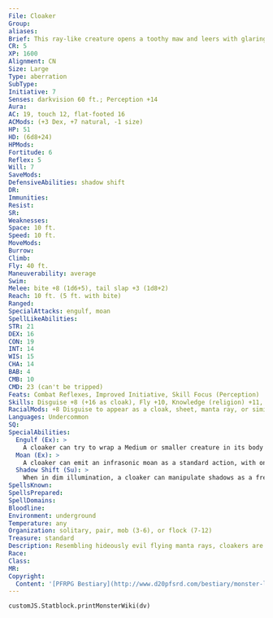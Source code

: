 ```yaml
---
File: Cloaker
Group: 
aliases: 
Brief: This ray-like creature opens a toothy maw and leers with glaring red eyes. Behind it whips a menacing tail of segmented bone.
CR: 5
XP: 1600
Alignment: CN
Size: Large
Type: aberration
SubType: 
Initiative: 7
Senses: darkvision 60 ft.; Perception +14
Aura: 
AC: 19, touch 12, flat-footed 16
ACMods: (+3 Dex, +7 natural, -1 size)
HP: 51
HD: (6d8+24)
HPMods: 
Fortitude: 6
Reflex: 5
Will: 7
SaveMods: 
DefensiveAbilities: shadow shift
DR: 
Immunities: 
Resist: 
SR: 
Weaknesses: 
Space: 10 ft.
Speed: 10 ft.
MoveMods: 
Burrow: 
Climb: 
Fly: 40 ft.
Maneuverability: average
Swim: 
Melee: bite +8 (1d6+5), tail slap +3 (1d8+2)
Reach: 10 ft. (5 ft. with bite)
Ranged: 
SpecialAttacks: engulf, moan
SpellLikeAbilities: 
STR: 21
DEX: 16
CON: 19
INT: 14
WIS: 15
CHA: 14
BAB: 4
CMB: 10
CMD: 23 (can't be tripped)
Feats: Combat Reflexes, Improved Initiative, Skill Focus (Perception)
Skills: Disguise +8 (+16 as cloak), Fly +10, Knowledge (religion) +11, Perception +14, Sense Motive +8, Stealth +8
RacialMods: +8 Disguise to appear as a cloak, sheet, manta ray, or similarly shaped object or creature
Languages: Undercommon
SQ: 
SpecialAbilities:
  Engulf (Ex): >
    A cloaker can try to wrap a Medium or smaller creature in its body as a standard action. The cloaker attempts a grapple that does not provoke an attack of opportunity. If it wins the grapple check, it establishes a hold and bites the engulfed victim with a +4 bonus on its attack roll. It can still use its whip-like tail to strike at other targets. Attacks that hit an engulfing cloaker deal half their damage to the monster and half to the trapped victim.
  Moan (Ex): >
    A cloaker can emit an infrasonic moan as a standard action, with one of four effects. Fear: All creatures in a 30-foot spread must save (Will negates) or become panicked for 2 rounds. Nausea: All creatures in a 30-foot cone must save (Fortitude negates) or fall prone and be nauseated for 1d4+1 rounds. Stupor: A single creature within 30 feet is affected by hold monster for 5 rounds (Will negates). Unnerve: Anyone within a 60-foot spread automatically takes a -2 penalty on attack and damage rolls. Those in the area for more than 6 consecutive rounds must save (Will negates) or enter a trance, helpless until the moaning stops. Cloakers are immune to these sonic, mind-affecting attacks. A creature that successfully saves against the cloaker's fear, nausea, or unnerve moans cannot be affected by that same moan effect from that cloaker for 24 hours. All of the save DCs against a cloaker's moan are DC 15. Save DCs are Charisma-based.
  Shadow Shift (Su): >
    When in dim illumination, a cloaker can manipulate shadows as a free action to create one of three effects: blur (lasts 1d4 rounds, self only), mirror image (CL 6th), or silent image (DC 15, CL 6th, save DC is Charisma-based).
SpellsKnown: 
SpellsPrepared: 
SpellDomains: 
Bloodline: 
Environment: underground
Temperature: any
Organization: solitary, pair, mob (3-6), or flock (7-12)
Treasure: standard
Description: Resembling hideously evil flying manta rays, cloakers are mysterious and paranoid creatures. A typical specimen has an 8-foot wingspan and weighs 100 pounds. A cloaker's motives are hidden and confusing, and they distrust even their own kind. Their strange shape allows them to disguise themselves as a variety of cloaks, tapestries, and other mundane objects, and stories linger of cloakers that ally with other creatures, hitching a ride on their backs and aiding in their ally's protection for their own inscrutable reasons. A rare few are priests of ancient gods, leading cults of cloakers and skum to undertake all manner of hideous rites and working toward singularly sinister goals.
Race: 
Class: 
MR: 
Copyright:
  Content: '[PFRPG Bestiary](http://www.d20pfsrd.com/bestiary/monster-listings/aberrations/cloaker)'
---
```

```dataviewjs
customJS.Statblock.printMonsterWiki(dv)
```
